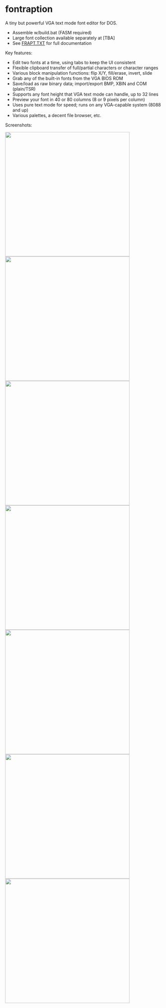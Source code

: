 # fontraption
A tiny but powerful VGA text mode font editor for DOS.  

- Assemble w/build.bat (FASM required)
- Large font collection available separately at [TBA]
- See [FRAPT.TXT](FRAPT.TXT) for full documentation

Key features:

- Edit two fonts at a time, using tabs to keep the UI consistent
- Flexible clipboard transfer of full/partial characters or character ranges
- Various block manipulation functions: flip X/Y, fill/erase, invert, slide
- Grab any of the built-in fonts from the VGA BIOS ROM
- Save/load as raw binary data; import/export BMP, XBIN and COM (plain/TSR)
- Supports any font height that VGA text mode can handle, up to 32 lines
- Preview your font in 40 or 80 columns (8 or 9 pixels per column)
- Uses pure text mode for speed; runs on any VGA-capable system (8088 and up)
- Various palettes, a decent file browser, etc.

Screenshots:

<img src="../images/images/fontraption-1.png?raw=true" height="400"> 
<img src="../images/images/fontraption-2.png?raw=true" height="400">
<img src="../images/images/fontraption-3.png?raw=true" height="400">
<img src="../images/images/fontraption-4.png?raw=true" height="400">
<img src="../images/images/fontraption-5.png?raw=true" height="400">
<img src="../images/images/fontraption-6.png?raw=true" height="400">
<img src="../images/images/fontraption-7.png?raw=true" height="400">
